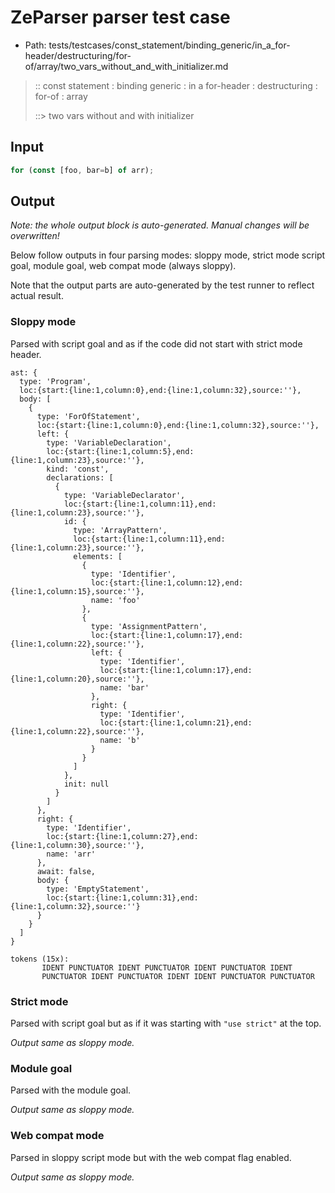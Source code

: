 # ZeParser parser test case

- Path: tests/testcases/const_statement/binding_generic/in_a_for-header/destructuring/for-of/array/two_vars_without_and_with_initializer.md

> :: const statement : binding generic : in a for-header : destructuring : for-of : array
>
> ::> two vars without and with initializer

## Input

`````js
for (const [foo, bar=b] of arr);
`````

## Output

_Note: the whole output block is auto-generated. Manual changes will be overwritten!_

Below follow outputs in four parsing modes: sloppy mode, strict mode script goal, module goal, web compat mode (always sloppy).

Note that the output parts are auto-generated by the test runner to reflect actual result.

### Sloppy mode

Parsed with script goal and as if the code did not start with strict mode header.

`````
ast: {
  type: 'Program',
  loc:{start:{line:1,column:0},end:{line:1,column:32},source:''},
  body: [
    {
      type: 'ForOfStatement',
      loc:{start:{line:1,column:0},end:{line:1,column:32},source:''},
      left: {
        type: 'VariableDeclaration',
        loc:{start:{line:1,column:5},end:{line:1,column:23},source:''},
        kind: 'const',
        declarations: [
          {
            type: 'VariableDeclarator',
            loc:{start:{line:1,column:11},end:{line:1,column:23},source:''},
            id: {
              type: 'ArrayPattern',
              loc:{start:{line:1,column:11},end:{line:1,column:23},source:''},
              elements: [
                {
                  type: 'Identifier',
                  loc:{start:{line:1,column:12},end:{line:1,column:15},source:''},
                  name: 'foo'
                },
                {
                  type: 'AssignmentPattern',
                  loc:{start:{line:1,column:17},end:{line:1,column:22},source:''},
                  left: {
                    type: 'Identifier',
                    loc:{start:{line:1,column:17},end:{line:1,column:20},source:''},
                    name: 'bar'
                  },
                  right: {
                    type: 'Identifier',
                    loc:{start:{line:1,column:21},end:{line:1,column:22},source:''},
                    name: 'b'
                  }
                }
              ]
            },
            init: null
          }
        ]
      },
      right: {
        type: 'Identifier',
        loc:{start:{line:1,column:27},end:{line:1,column:30},source:''},
        name: 'arr'
      },
      await: false,
      body: {
        type: 'EmptyStatement',
        loc:{start:{line:1,column:31},end:{line:1,column:32},source:''}
      }
    }
  ]
}

tokens (15x):
       IDENT PUNCTUATOR IDENT PUNCTUATOR IDENT PUNCTUATOR IDENT
       PUNCTUATOR IDENT PUNCTUATOR IDENT IDENT PUNCTUATOR PUNCTUATOR
`````

### Strict mode

Parsed with script goal but as if it was starting with `"use strict"` at the top.

_Output same as sloppy mode._

### Module goal

Parsed with the module goal.

_Output same as sloppy mode._

### Web compat mode

Parsed in sloppy script mode but with the web compat flag enabled.

_Output same as sloppy mode._
